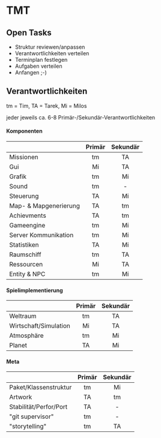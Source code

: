 TMT
===

## Open Tasks
- Struktur reviewen/anpassen
- Verantwortlichkeiten verteilen
- Terminplan festlegen
- Aufgaben verteilen
- Anfangen ;-)


## Verantwortlichkeiten
tm = Tim, 
TA = Tarek,
Mi = Milos

jeder jeweils ca. 6-8 Primär-/Sekundär-Verantwortlichkeiten

#### Komponenten
|                       | Primär        | Sekundär      |
|:----------------------|:-------------:|:-------------:|
| Missionen             | tm            | TA            |
| Gui                   | Mi            | TA            |
| Grafik                | tm            | Mi            |
| Sound                 | tm            | -             |
| Steuerung             | TA            | Mi            |
| Map- & Mapgenerierung | TA            | tm            |
| Achievments           | TA            | tm            |
| Gameengine            | tm            | Mi            |
| Server Kommunikation  | tm            | Mi            |
| Statistiken           | TA            | Mi            |
| Raumschiff            | tm            | TA            |
| Ressourcen            | Mi            | TA            |
| Entity & NPC          | tm            | Mi            |


#### Spielimplementierung
|                       | Primär        | Sekundär      |
|:----------------------|:-------------:|:-------------:|
| Weltraum              | tm            | TA            |
| Wirtschaft/Simulation | Mi            | TA            |
| Atmosphäre            | tm            | Mi            |
| Planet                | TA            | Mi            |


#### Meta
|                       | Primär        | Sekundär      |
|:----------------------|:-------------:|:-------------:|
| Paket/Klassenstruktur | tm            | Mi            |
| Artwork               | TA            | tm            |
| Stabilität/Perfor/Port| TA            | -             |
| "git supervisor"      | tm            | -             |
| "storytelling"        | tm            | TA            |
